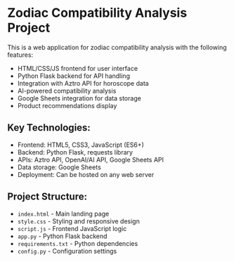 <!-- Use this file to provide workspace-specific custom instructions to Copilot. For more details, visit https://code.visualstudio.com/docs/copilot/copilot-customization#_use-a-githubcopilotinstructionsmd-file -->

# Zodiac Compatibility Analysis Project

This is a web application for zodiac compatibility analysis with the following features:
- HTML/CSS/JS frontend for user interface
- Python Flask backend for API handling  
- Integration with Aztro API for horoscope data
- AI-powered compatibility analysis
- Google Sheets integration for data storage
- Product recommendations display

## Key Technologies:
- Frontend: HTML5, CSS3, JavaScript (ES6+)
- Backend: Python Flask, requests library
- APIs: Aztro API, OpenAI/AI API, Google Sheets API
- Data storage: Google Sheets
- Deployment: Can be hosted on any web server

## Project Structure:
- `index.html` - Main landing page
- `style.css` - Styling and responsive design
- `script.js` - Frontend JavaScript logic
- `app.py` - Python Flask backend
- `requirements.txt` - Python dependencies
- `config.py` - Configuration settings
